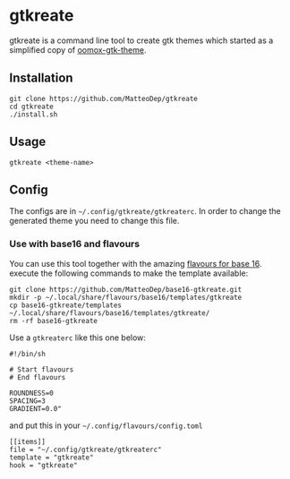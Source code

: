 # gtkreate

gtkreate is a command line tool to create gtk themes which started as a
simplified copy of
[oomox-gtk-theme](https://github.com/themix-project/oomox-gtk-theme).

## Installation

```
git clone https://github.com/MatteoDep/gtkreate
cd gtkreate
./install.sh
```

## Usage

```
gtkreate <theme-name>
```

## Config

The configs are in `~/.config/gtkreate/gtkreaterc`.
In order to change the generated theme you need to change this file.

### Use with base16 and flavours

You can use this tool together with the amazing [flavours for base 16](https://github.com/misterio77/flavours).
execute the following commands to make the template available:

```
git clone https://github.com/MatteoDep/base16-gtkreate.git
mkdir -p ~/.local/share/flavours/base16/templates/gtkreate
cp base16-gtkreate/templates ~/.local/share/flavours/base16/templates/gtkreate/
rm -rf base16-gtkreate
```

Use a `gtkreaterc` like this one below:

```
#!/bin/sh

# Start flavours
# End flavours

ROUNDNESS=0
SPACING=3
GRADIENT=0.0"
```

and put this in your `~/.config/flavours/config.toml`

```
[[items]]
file = "~/.config/gtkreate/gtkreaterc"
template = "gtkreate"
hook = "gtkreate"
```
